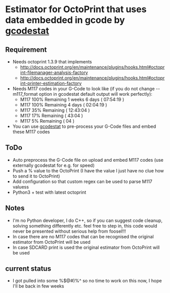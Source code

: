 # Estimator for OctoPrint that uses data embedded in gcode by [gcodestat](https://github.com/arhi/gcodestat)

## Requirement
 * Needs octoprint 1.3.9 that implements
   * http://docs.octoprint.org/en/maintenance/plugins/hooks.html#octoprint-filemanager-analysis-factory
   * http://docs.octoprint.org/en/maintenance/plugins/hooks.html#octoprint-printer-estimation-factory
 * Needs M117 codes in your G-Code to look like (if you do not change --m117_format option in gcodestat default output will work perfectly):
   * M117 100% Remaining 1 weeks 6 days ( 07:54:19 )
   * M117 100% Remaining 4 days ( 02:04:19 )
   * M117 35% Remaining ( 12:43:04 )
   * M117 17% Remaining ( 43:04 )
   * M117 5% Remaining ( 04 )
 * You can use [gcodestat](https://github.com/arhi/gcodestat) to pre-process your G-Code files and embed these M117 codes

## ToDo
 * Auto preprocess the G-Code file on upload and embed M117 codes (use externally gcodestat for e.g. for speed)
 * Push a % value to the OctoPrint (I have the value I just have no clue how to send it to OctoPrint)
 * Add configuration so that custom regex can be used to parse M117 valuess
 * Python3 + test with latest octoprint
 
## Notes
 * I'm no Python developer, I do C++, so if you can suggest code cleanup, solving something differently etc. feel free to step in, this code would never be presented without serious help from foosel!!!
 * In case there are no M117 codes that can be recognised the original estimator from OctoPrint will be used
 * In case SDCARD print is used the original estimator from OctoPrint will be used
 
## current status
 * I got pulled into some %$@#)%^ so no time to work on this now, I hope I'll be back in few weeks
 
